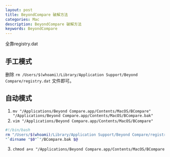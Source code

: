 ```yaml
---
layout: post
title: BeyondCompare 破解方法
categories: Mac
description: BeyondCompare 破解方法
keywords: BeyondCompare
---
```


全靠registry.dat

## 手工模式

删除 `rm /Users/$(whoami)/Library/Application Support/Beyond Compare/registry.dat` 文件即可。

## 自动模式

1. `mv "/Applications/Beyond Compare.app/Contents/MacOS/BCompare" "/Applications/Beyond Compare.app/Contents/MacOS/BCompare.bak"`
2. `vim "/Applications/Beyond Compare.app/Contents/MacOS/BCompare"`
```bash
#!/bin/bash
rm "/Users/$(whoami)/Library/Application Support/Beyond Compare/registry.dat"
"`dirname "$0"`"/BCompare.bak $@
```
3. `chmod a+x "/Applications/Beyond Compare.app/Contents/MacOS/BCompare`
